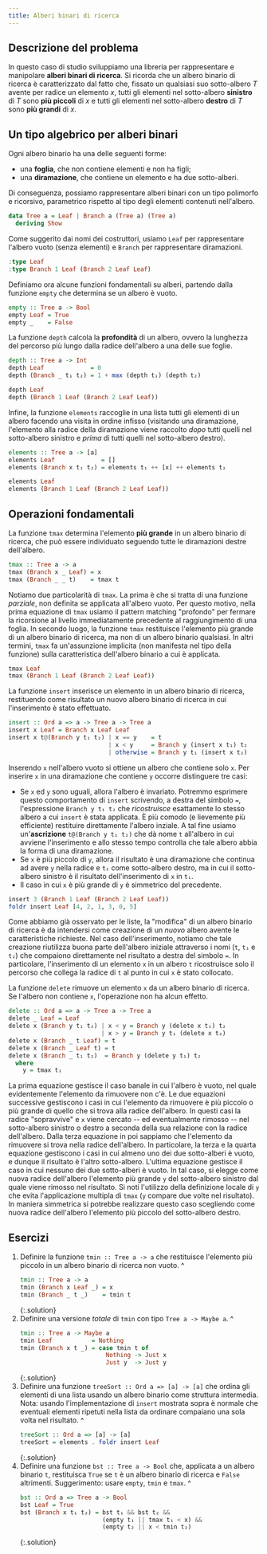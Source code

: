 ```yaml
---
title: Alberi binari di ricerca
---
```


## Descrizione del problema

In questo caso di studio sviluppiamo una libreria per rappresentare
e manipolare **alberi binari di ricerca**. Si ricorda che un albero
binario di ricerca è caratterizzato dal fatto che, fissato un
qualsiasi suo sotto-albero $T$ avente per radice un elemento $x$,
tutti gli elementi nel sotto-albero **sinistro** di $T$ sono **più
piccoli** di $x$ e tutti gli elementi nel sotto-albero **destro** di
$T$ sono **più grandi** di $x$.

## Un tipo algebrico per alberi binari

Ogni albero binario ha una delle seguenti forme:

* una **foglia**, che non contiene elementi e non ha figli;
* una **diramazione**, che contiene un elemento e ha due
  sotto-alberi.

Di conseguenza, possiamo rappresentare alberi binari con un tipo
polimorfo e ricorsivo, parametrico rispetto al tipo degli elementi
contenuti nell'albero.

``` haskell
data Tree a = Leaf | Branch a (Tree a) (Tree a)
  deriving Show
```

Come suggerito dai nomi dei costruttori, usiamo `Leaf` per
rappresentare l'albero vuoto (senza elementi) e `Branch` per
rappresentare diramazioni.

``` haskell
:type Leaf
:type Branch 1 Leaf (Branch 2 Leaf Leaf)
```

Definiamo ora alcune funzioni fondamentali su alberi, partendo dalla
funzione `empty` che determina se un albero è vuoto.

``` haskell
empty :: Tree a -> Bool
empty Leaf = True
empty _    = False
```

La funzione `depth` calcola la **profondità** di un albero, ovvero
la lunghezza del percorso più lungo dalla radice dell'albero a una
delle sue foglie.

``` haskell
depth :: Tree a -> Int
depth Leaf             = 0
depth (Branch _ t₁ t₂) = 1 + max (depth t₁) (depth t₂)
```

``` haskell
depth Leaf
depth (Branch 1 Leaf (Branch 2 Leaf Leaf))
```

Infine, la funzione `elements` raccoglie in una lista tutti gli
elementi di un albero facendo una visita in ordine infisso
(visitando una diramazione, l'elemento alla radice della diramazione
viene raccolto *dopo* tutti quelli nel sotto-albero sinistro e
*prima* di tutti quelli nel sotto-albero destro).

``` haskell
elements :: Tree a -> [a]
elements Leaf             = []
elements (Branch x t₁ t₂) = elements t₁ ++ [x] ++ elements t₂
```

``` haskell
elements Leaf
elements (Branch 1 Leaf (Branch 2 Leaf Leaf))
```

## Operazioni fondamentali

La funzione `tmax` determina l'elemento **più grande** in un albero
binario di ricerca, che può essere individuato seguendo tutte le
diramazioni destre dell'albero.

``` haskell
tmax :: Tree a -> a
tmax (Branch x _ Leaf) = x
tmax (Branch _ _ t)    = tmax t
```

Notiamo due particolarità di `tmax`. La prima è che si tratta di una
funzione *parziale*, non definita se applicata all'albero vuoto. Per
questo motivo, nella prima equazione di `tmax` usiamo il pattern
matching "profondo" per fermare la ricorsione al livello
immediatamente precedente al raggiungimento di una foglia. In
secondo luogo, la funzione `tmax` restituisce l'elemento più grande
di un albero binario di ricerca, ma non di un albero binario
qualsiasi. In altri termini, `tmax` fa un'assunzione implicita (non
manifesta nel tipo della funzione) sulla caratteristica dell'albero
binario a cui è applicata.

``` haskell
tmax Leaf
tmax (Branch 1 Leaf (Branch 2 Leaf Leaf))
```

La funzione `insert` inserisce un elemento in un albero binario di
ricerca, restituendo come risultato un nuovo albero binario di
ricerca in cui l'inserimento è stato effettuato.

``` haskell
insert :: Ord a => a -> Tree a -> Tree a
insert x Leaf = Branch x Leaf Leaf
insert x t@(Branch y t₁ t₂) | x == y    = t
                            | x < y     = Branch y (insert x t₁) t₂
                            | otherwise = Branch y t₁ (insert x t₂)
```

Inserendo `x` nell'albero vuoto si ottiene un albero che contiene
solo `x`. Per inserire `x` in una diramazione che contiene `y`
occorre distinguere tre casi:

* Se `x` ed `y` sono uguali, allora l'albero è invariato. Potremmo
  esprimere questo comportamento di `insert` scrivendo, a destra del
  simbolo `=`, l'espressione `Branch y t₁ t₂` che *ricostruisce*
  esattamente lo stesso albero a cui `insert` è stata applicata. È
  più comodo (e lievemente più efficiente) restituire direttamente
  l'albero inziale. A tal fine usiamo un'**ascrizione** `t@(Branch y
  t₁ t₂)` che dà nome `t` all'albero in cui avviene l'inserimento e
  allo stesso tempo controlla che tale albero abbia la forma di una
  diramazione.
* Se `x` è più piccolo di `y`, allora il risultato è una diramazione
  che continua ad avere `y` nella radice e `t₂` come sotto-albero
  destro, ma in cui il sotto-albero sinistro è il risultato
  dell'inserimento di `x` in `t₁`.
* Il caso in cui `x` è più grande di `y` è simmetrico del precedente.

``` haskell
insert 3 (Branch 1 Leaf (Branch 2 Leaf Leaf))
foldr insert Leaf [4, 2, 1, 3, 0, 5]
```

Come abbiamo già osservato per le liste, la "modifica" di un albero
binario di ricerca è da intendersi come creazione di un *nuovo*
albero avente le caratteristiche richieste. Nel caso
dell'inserimento, notiamo che tale creazione riutilizza buona parte
dell'albero iniziale attraverso i nomi (`t`, `t₁` e `t₂`) che
compaiono direttamente nel risultato a destra del simbolo `=`. In
particolare, l'inserimento di un elemento `x` in un albero `t`
ricostruisce solo il percorso che collega la radice di `t` al punto
in cui `x` è stato collocato.

La funzione `delete` rimuove un elemento `x` da un albero binario di
ricerca. Se l'albero non contiene `x`, l'operazione non ha alcun
effetto.

``` haskell
delete :: Ord a => a -> Tree a -> Tree a
delete _ Leaf = Leaf
delete x (Branch y t₁ t₂) | x < y = Branch y (delete x t₁) t₂
                          | x > y = Branch y t₁ (delete x t₂)
delete x (Branch _ t Leaf) = t
delete x (Branch _ Leaf t) = t
delete x (Branch _ t₁ t₂)  = Branch y (delete y t₁) t₂
  where
    y = tmax t₁
```

La prima equazione gestisce il caso banale in cui l'albero è vuoto,
nel quale evidentemente l'elemento da rimuovere non c'è.  Le due
equazioni successive gestiscono i casi in cui l'elemento da
rimuovere è più piccolo o più grande di quello che si trova alla
radice dell'albero. In questi casi la radice "sopravvive" e `x`
viene cercato -- ed eventualmente rimosso -- nel sotto-albero
sinistro o destro a seconda della sua relazione con la radice
dell'albero.  Dalla terza equazione in poi sappiamo che l'elemento
da rimuovere si trova nella radice dell'albero. In particolare, la
terza e la quarta equazione gestiscono i casi in cui almeno uno dei
due sotto-alberi è vuoto, e dunque il risultato è l'altro
sotto-albero.  L'ultima equazione gestisce il caso in cui nessuno
dei due sotto-alberi è vuoto. In tal caso, si elegge come nuova
radice dell'albero l'elemento più grande `y` del sotto-albero
sinistro dal quale viene rimosso nel risultato. Si noti l'utilizzo
della definizione locale di `y` che evita l'applicazione multipla di
`tmax` (`y` compare due volte nel risultato). In maniera simmetrica
si potrebbe realizzare questo caso scegliendo come nuova radice
dell'albero l'elemento più piccolo del sotto-albero destro.

## Esercizi

1. Definire la funzione `tmin :: Tree a -> a` che restituisce
   l'elemento più piccolo in un albero binario di ricerca non vuoto.
   ^
   ``` haskell
   tmin :: Tree a -> a
   tmin (Branch x Leaf _) = x
   tmin (Branch _ t _)    = tmin t
   ```
   {:.solution}
2. Definire una versione *totale* di `tmin` con tipo `Tree a ->
   Maybe a`.
   ^
   ``` haskell
   tmin :: Tree a -> Maybe a
   tmin Leaf           = Nothing
   tmin (Branch x t _) = case tmin t of
                           Nothing -> Just x
						   Just y  -> Just y
   ```
   {:.solution}
3. Definire una funzione `treeSort :: Ord a => [a] -> [a]` che
   ordina gli elementi di una lista usando un albero binario come
   struttura intermedia. Nota: usando l'implementazione di `insert`
   mostrata sopra è normale che eventuali elementi ripetuti nella
   lista da ordinare compaiano una sola volta nel risultato.
   ^
   ``` haskell
   treeSort :: Ord a => [a] -> [a]
   treeSort = elements . foldr insert Leaf
   ```
   {:.solution}
4. Definire una funzione `bst :: Tree a -> Bool` che, applicata a
   un albero binario `t`, restituisca `True` se `t` è un albero
   binario di ricerca e `False` altrimenti. Suggerimento: usare
   `empty`, `tmin` e `tmax`.
   ^
   ``` haskell
   bst :: Ord a => Tree a -> Bool
   bst Leaf = True
   bst (Branch x t₁ t₂) = bst t₁ && bst t₂ &&
                          (empty t₁ || tmax t₁ < x) &&
						  (empty t₂ || x < tmin t₂)
   ```
   {:.solution}

